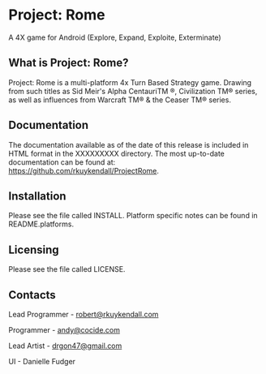 Project: Rome
=============

A 4X game for Android (Explore, Expand, Exploite, Exterminate)



  What is Project: Rome?
  ---------------------

  Project: Rome is a multi-platform 4x Turn Based Strategy game. 
  Drawing from such titles as Sid Meir's Alpha CentauriTM ®, Civilization TM® series, as 
  well as influences from Warcraft TM® & the Ceaser TM® series. 
  
  Documentation
  -------------

  The documentation available as of the date of this release is
  included in HTML format in the XXXXXXXXX directory.  The most
  up-to-date documentation can be found at:
  https://github.com/rkuykendall/ProjectRome.
  
  Installation
  ------------

  Please see the file called INSTALL.  Platform specific notes can be
  found in README.platforms.

  Licensing
  ---------

  Please see the file called LICENSE.
  
  Contacts
  --------
  
  Lead Programmer - robert@rkuykendall.com
  
  Programmer - andy@cocide.com
  
  Lead Artist - drgon47@gmail.com
  
  UI - Danielle Fudger
  

